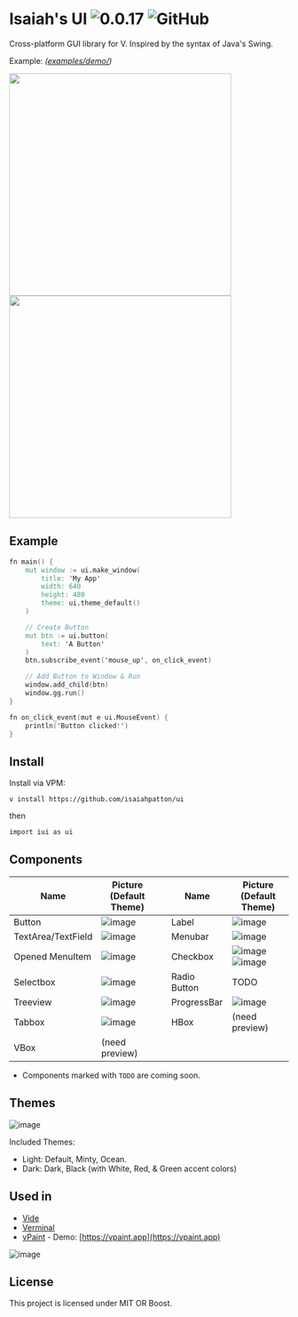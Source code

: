 # Isaiah's UI ![0.0.17](https://img.shields.io/badge/version-0.0.17-white?style=for-the-badge) ![GitHub](https://img.shields.io/badge/license-MIT-blue?style=for-the-badge)

Cross-platform GUI library for V. Inspired by the syntax of Java's Swing.

Example: *([examples/demo/](examples/demo/demo.v))*

<img src="https://user-images.githubusercontent.com/16439221/200154661-4e83f755-da21-4c6d-8cda-87e0ee01d105.png" width="400"> <img src="https://user-images.githubusercontent.com/16439221/200154731-a08ce323-6d07-47ec-bc28-e171811e639a.png" width="400">

## Example 

```v
fn main() {
	mut window := ui.make_window(
		title: 'My App'
		width: 640
		height: 480
		theme: ui.theme_default()
	)

	// Create Button
	mut btn := ui.button(
		text: 'A Button'
	)
	btn.subscribe_event('mouse_up', on_click_event)

	// Add Button to Window & Run
	window.add_child(btn)
	window.gg.run() 
}

fn on_click_event(mut e ui.MouseEvent) {
	println('Button clicked!')
}
```

## Install
Install via VPM:

```
v install https://github.com/isaiahpatton/ui
```
then 
```v
import iui as ui
```

## Components
| Name | Picture (Default Theme) | | Name | Picture (Default Theme) |
|----------|----|--|-|-|
| Button   | ![image](https://user-images.githubusercontent.com/16439221/145850158-0e5b030a-0354-47bb-8657-b94adb4fb9d6.png) | | Label | ![image](https://user-images.githubusercontent.com/16439221/145852596-5a5703a3-0b74-449b-aeeb-5666686337b4.png) | 
| TextArea/TextField  | ![image](https://user-images.githubusercontent.com/16439221/214735580-feea2c0a-e076-4edd-844d-ca41a1c8e2f1.png) | | Menubar  | ![image](https://user-images.githubusercontent.com/16439221/145851112-d46da49e-15d9-46d8-870d-818e5a52dd31.png) |
| Opened MenuItem | ![image](https://user-images.githubusercontent.com/16439221/214737789-2221a11a-675f-425b-8b4c-132fe186e779.png) | | Checkbox | ![image](https://user-images.githubusercontent.com/16439221/145850433-8c21cd91-a249-465b-bab8-ecfd36cace72.png) ![image](https://user-images.githubusercontent.com/16439221/145850800-da4f23ae-1782-44f9-8f10-445f15dc4826.png) | |
| Selectbox    | ![image](https://user-images.githubusercontent.com/16439221/146039777-86ddc8a3-c5db-4448-9adc-259d8c763a90.png) | | Radio Button | TODO | |
| Treeview     | ![image](https://user-images.githubusercontent.com/16439221/214736911-aee57444-75d3-4cc9-9c07-81bc5c205568.png) | | ProgressBar  | ![image](https://user-images.githubusercontent.com/16439221/146232553-1916c9cb-181a-4c22-a4a0-c84496f641b4.png) | |
| Tabbox | ![image](https://user-images.githubusercontent.com/16439221/214737316-8f18fcf3-cb4b-49d4-a59d-ce8f020b492f.png) | | HBox         | (need preview) | |
| VBox         | (need preview) | |

* Components marked with `TODO` are coming soon.

## Themes
![image](https://user-images.githubusercontent.com/16439221/147748093-21c792e5-a746-491f-8d03-a3eae0491f8e.png)

Included Themes:
- Light: Default, Minty, Ocean.
- Dark:  Dark, Black (with White, Red, & Green accent colors)

## Used in
- [Vide](https://github.com/isaiahpatton/vide)
- [Verminal](https://github.com/isaiahpatton/verminal)
- [vPaint](https://github.com/isaiahpatton/vpaint) - Demo: [https://vpaint.app](https://vpaint.app)

![image](https://user-images.githubusercontent.com/16439221/200155263-493d09e2-46d7-4319-b230-679dc1386326.png)

## License
This project is licensed under MIT OR Boost.
